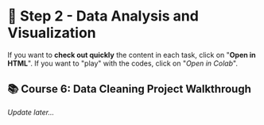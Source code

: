 # 🧹 Step 2 - Data Analysis and Visualization

If you want to **check out quickly** the content in each task, click on "**Open in HTML**". If you want to "play" with the codes, click on "*Open in Colab*".

## 📚 Course 6: Data Cleaning Project Walkthrough

_Update later..._